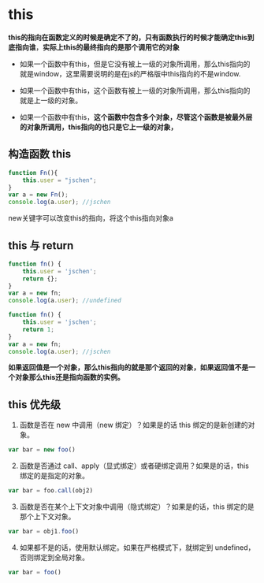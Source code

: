 
# this

**this的指向在函数定义的时候是确定不了的，只有函数执行的时候才能确定this到底指向谁**，**实际上this的最终指向的是那个调用它的对象**

- 如果一个函数中有this，但是它没有被上一级的对象所调用，那么this指向的就是window，这里需要说明的是在js的严格版中this指向的不是window.

- 如果一个函数中有this，这个函数有被上一级的对象所调用，那么this指向的就是上一级的对象。

- 如果一个函数中有this，**这个函数中包含多个对象，尽管这个函数是被最外层的对象所调用，this指向的也只是它上一级的对象，**

## 构造函数 this

```js
function Fn(){
    this.user = "jschen";
}
var a = new Fn();
console.log(a.user); //jschen
```

new关键字可以改变this的指向，将这个this指向对象a

## this 与 return

```js
function fn() {  
    this.user = 'jschen';  
    return {};  
}
var a = new fn;  
console.log(a.user); //undefined
```

```js
function fn() {  
    this.user = 'jschen';  
    return 1;
}
var a = new fn;  
console.log(a.user); //jschen
```

**如果返回值是一个对象，那么this指向的就是那个返回的对象，如果返回值不是一个对象那么this还是指向函数的实例。**

## this 优先级

1. 函数是否在 new 中调用（new 绑定）？如果是的话 this 绑定的是新创建的对象。 

```js
var bar = new foo() 
```

2. 函数是否通过 call、apply（显式绑定）或者硬绑定调用？如果是的话，this 绑定的是指定的对象。 

```js
var bar = foo.call(obj2) 
```

3. 函数是否在某个上下文对象中调用（隐式绑定）？如果是的话，this 绑定的是那个上下文对象。 

```js
var bar = obj1.foo() 
```

4. 如果都不是的话，使用默认绑定。如果在严格模式下，就绑定到 undefined，否则绑定到全局对象。 

```js
var bar = foo() 
```
